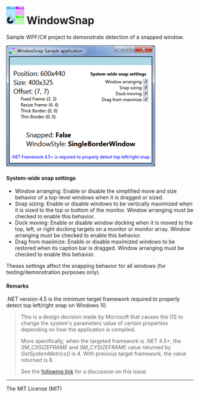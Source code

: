 
![WindowSnap][logo] **WindowSnap**
=======

Sample WPF/C# project to demonstrate detection of a snapped window.

![Sample application preview](https://github.com/spinico/WindowSnap/blob/master/Images/demo.png?raw=true)

#### **System-wide snap settings**
 - Window arranging: Enable or disable the simplified move and size behavior of a top-level windows when it is dragged or sized.
 - Snap sizing: Enable or disable windows to be vertically maximized when it is sized to the top or bottom of the monitor. Window arranging must be checked to enable this behavior.
 - Dock moving: Enable or disable window docking when it is moved to the top, left, or right docking targets on a monitor or monitor array. Window arranging must be checked to enable this behavior.
 - Drag from maximize: Enable or disable maximized windows to be restored when its caption bar is dragged. Window arranging must be checked to enable this behavior.
 
Theses settings affect the snapping behavior for all windows (for testing/demonstration purposes only).

#### **Remarks**

.NET version 4.5 is the minimum target framework required to properly detect top left/right snap on Windows 10.

> This is a design decision made by Microsoft that causes the OS to change the system's parameters value of certain properties depending on how the application is compiled.
>  
> More specifically, when the targeted framework is .NET 4.5+, the *SM\_CXSIZEFRAME* and *SM\_CYSIZEFRAME* value returned by *GetSystemMetrics()* is 4. With previous target framework, the value returned is 8. 
> 
> See the [following link](https://connect.microsoft.com/VisualStudio/feedback/details/763767/the-systemparameters-windowresizeborderthickness-seems-to-return-incorrect-value "The SystemParameters.WindowResizeBorderThickness seems to return incorrect value") for a discussion on this issue. 

----------
The MIT License (MIT)


[logo]: https://github.com/spinico/WindowSnap/blob/master/Images/logo.png?raw=true "WindowSnap"